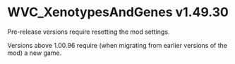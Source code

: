 # WVC_XenotypesAndGenes v1.49.30
 
Pre-release versions require resetting the mod settings.

Versions above 1.00.96 require (when migrating from earlier versions of the mod) a new game.